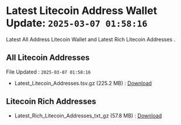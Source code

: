 # Latest Litecoin Address Wallet Update: `2025-03-07 01:58:16`

Latest All Address Litecoin Wallet and Latest Rich Litecoin Addresses .

## All Litecoin Addresses

File Updated : `2025-03-07 01:58:16`

- Latest_Litecoin_Addresses.tsv.gz (225.2 MB) : [Download](https://github.com/Pymmdrza/Rich-Address-Wallet/releases/tag/Litecoin)

## Litecoin Rich Addresses

- Latest_Rich_Litecoin_Addresses_txt_gz (57.8 MB) : [Download](https://github.com/Pymmdrza/Rich-Address-Wallet/releases/tag/Litecoin)
